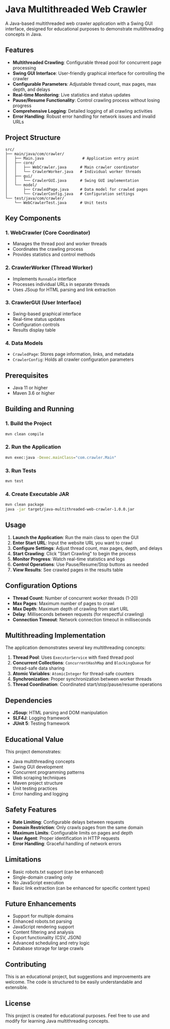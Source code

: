 # Java Multithreaded Web Crawler

A Java-based multithreaded web crawler application with a Swing GUI interface, designed for educational purposes to demonstrate multithreading concepts in Java.

## Features

- **Multithreaded Crawling**: Configurable thread pool for concurrent page processing
- **Swing GUI Interface**: User-friendly graphical interface for controlling the crawler
- **Configurable Parameters**: Adjustable thread count, max pages, max depth, and delays
- **Real-time Monitoring**: Live statistics and status updates
- **Pause/Resume Functionality**: Control crawling process without losing progress
- **Comprehensive Logging**: Detailed logging of all crawling activities
- **Error Handling**: Robust error handling for network issues and invalid URLs

## Project Structure

```
src/
├── main/java/com/crawler/
│   ├── Main.java                 # Application entry point
│   ├── core/
│   │   ├── WebCrawler.java      # Main crawler coordinator
│   │   └── CrawlerWorker.java   # Individual worker threads
│   ├── gui/
│   │   └── CrawlerGUI.java      # Swing GUI implementation
│   └── model/
│       ├── CrawledPage.java     # Data model for crawled pages
│       └── CrawlerConfig.java   # Configuration settings
└── test/java/com/crawler/
    └── WebCrawlerTest.java      # Unit tests
```

## Key Components

### 1. WebCrawler (Core Coordinator)
- Manages the thread pool and worker threads
- Coordinates the crawling process
- Provides statistics and control methods

### 2. CrawlerWorker (Thread Worker)
- Implements `Runnable` interface
- Processes individual URLs in separate threads
- Uses JSoup for HTML parsing and link extraction

### 3. CrawlerGUI (User Interface)
- Swing-based graphical interface
- Real-time status updates
- Configuration controls
- Results display table

### 4. Data Models
- `CrawledPage`: Stores page information, links, and metadata
- `CrawlerConfig`: Holds all crawler configuration parameters

## Prerequisites

- Java 11 or higher
- Maven 3.6 or higher

## Building and Running

### 1. Build the Project
```bash
mvn clean compile
```

### 2. Run the Application
```bash
mvn exec:java -Dexec.mainClass="com.crawler.Main"
```

### 3. Run Tests
```bash
mvn test
```

### 4. Create Executable JAR
```bash
mvn clean package
java -jar target/java-multithreaded-web-crawler-1.0.0.jar
```

## Usage

1. **Launch the Application**: Run the main class to open the GUI
2. **Enter Start URL**: Input the website URL you want to crawl
3. **Configure Settings**: Adjust thread count, max pages, depth, and delays
4. **Start Crawling**: Click "Start Crawling" to begin the process
5. **Monitor Progress**: Watch real-time statistics and logs
6. **Control Operations**: Use Pause/Resume/Stop buttons as needed
7. **View Results**: See crawled pages in the results table

## Configuration Options

- **Thread Count**: Number of concurrent worker threads (1-20)
- **Max Pages**: Maximum number of pages to crawl
- **Max Depth**: Maximum depth of crawling from start URL
- **Delay**: Milliseconds between requests (for respectful crawling)
- **Connection Timeout**: Network connection timeout in milliseconds

## Multithreading Implementation

The application demonstrates several key multithreading concepts:

1. **Thread Pool**: Uses `ExecutorService` with fixed thread pool
2. **Concurrent Collections**: `ConcurrentHashMap` and `BlockingQueue` for thread-safe data sharing
3. **Atomic Variables**: `AtomicInteger` for thread-safe counters
4. **Synchronization**: Proper synchronization between worker threads
5. **Thread Coordination**: Coordinated start/stop/pause/resume operations

## Dependencies

- **JSoup**: HTML parsing and DOM manipulation
- **SLF4J**: Logging framework
- **JUnit 5**: Testing framework

## Educational Value

This project demonstrates:
- Java multithreading concepts
- Swing GUI development
- Concurrent programming patterns
- Web scraping techniques
- Maven project structure
- Unit testing practices
- Error handling and logging

## Safety Features

- **Rate Limiting**: Configurable delays between requests
- **Domain Restriction**: Only crawls pages from the same domain
- **Maximum Limits**: Configurable limits on pages and depth
- **User Agent**: Proper identification in HTTP requests
- **Error Handling**: Graceful handling of network errors

## Limitations

- Basic robots.txt support (can be enhanced)
- Single-domain crawling only
- No JavaScript execution
- Basic link extraction (can be enhanced for specific content types)

## Future Enhancements

- Support for multiple domains
- Enhanced robots.txt parsing
- JavaScript rendering support
- Content filtering and analysis
- Export functionality (CSV, JSON)
- Advanced scheduling and retry logic
- Database storage for large crawls

## Contributing

This is an educational project, but suggestions and improvements are welcome. The code is structured to be easily understandable and extensible.

## License

This project is created for educational purposes. Feel free to use and modify for learning Java multithreading concepts.
